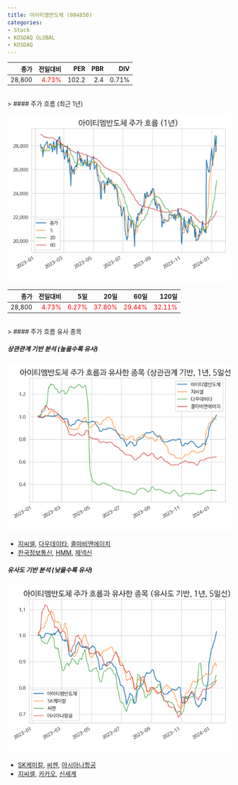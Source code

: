 ```yaml
---
title: 아이티엠반도체 (084850)
categories:
- Stock
- KOSDAQ GLOBAL
- KOSDAQ
---
```


|종가|전일대비|PER|PBR|DIV|
|---:|-------:|--:|--:|--:|
|28,800|<span style="color: red">4.73%</span>|102.2|2.4|0.71%|

<!-- more -->
<br>
> #### 주가 흐름 (최근 1년)

![084850](/assets/images/stock/084850.png)

|종가|전일대비|5일|20일|60일|120일|
|---:|-------:|--:|---:|---:|----:|
|28,800|<span style="color: red">4.73%</span>|<span style="color: red">6.27%</span>|<span style="color: red">37.80%</span>|<span style="color: red">29.44%</span>|<span style="color: red">32.11%</span>|

<br>
> #### 주가 흐름 유사 종목

##### 상관관계 기반 분석 (높을수록 유사)
![084850](/assets/images/stock/084850_corr.png)
- [지씨셀](/144510/), [다우데이타](/032190/), [콜마비앤에이치](/200130/)
- [한국정보통신](/025770/), [HMM](/011200/), [제넥신](/095700/)

##### 유사도 기반 분석 (낮을수록 유사)	
![084850](/assets/images/stock/084850_sim.png)
- [SK케미칼](/285130/), [씨젠](/096530/), [아시아나항공](/020560/)
- [지씨셀](/144510/), [카카오](/035720/), [신세계](/004170/)
